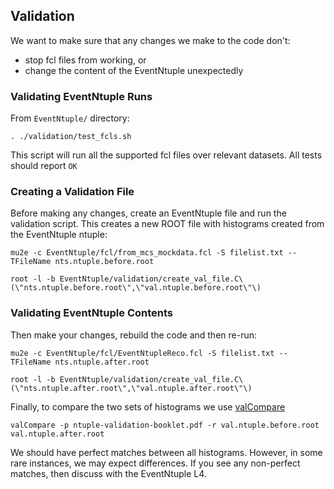 ## Validation

We want to make sure that any changes we make to the code don't:
* stop fcl files from working, or
* change the content of the EventNtuple unexpectedly

### Validating EventNtuple Runs
From ```EventNtuple/``` directory:

```
. ./validation/test_fcls.sh
```

This script will run all the supported fcl files over relevant datasets. All tests should report ```OK```

### Creating a Validation File
Before making any changes, create an EventNtuple file and run the validation script. This creates a new ROOT file with histograms created from the EventNtuple ntuple:

```
mu2e -c EventNtuple/fcl/from_mcs_mockdata.fcl -S filelist.txt --TFileName nts.ntuple.before.root

root -l -b EventNtuple/validation/create_val_file.C\(\"nts.ntuple.before.root\",\"val.ntuple.before.root\"\)
```

### Validating EventNtuple Contents

Then make your changes, rebuild the code and then re-run:

```
mu2e -c EventNtuple/fcl/EventNtupleReco.fcl -S filelist.txt --TFileName nts.ntuple.after.root

root -l -b EventNtuple/validation/create_val_file.C\(\"nts.ntuple.after.root\",\"val.ntuple.after.root\"\)
```

Finally, to compare the two sets of histograms we use [valCompare](https://mu2ewiki.fnal.gov/wiki/Validation#valCompare)

```
valCompare -p ntuple-validation-booklet.pdf -r val.ntuple.before.root val.ntuple.after.root
```

We should have perfect matches between all histograms. However, in some rare instances, we may expect differences. If you see any non-perfect matches, then discuss with the EventNtuple L4.
